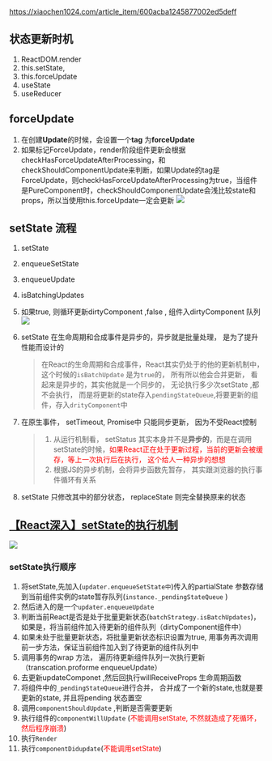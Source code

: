 https://xiaochen1024.com/article_item/600acba1245877002ed5deff

## 状态更新时机
1. ReactDOM.render
2. this.setState,
3. this.forceUpdate
4. useState
5. useReducer

## forceUpdate
1. 在创建**Update**的时候，会设置一个**tag** 为**forceUpdate**
2. 如果标记ForceUpdate，render阶段组件更新会根据checkHasForceUpdateAfterProcessing，和checkShouldComponentUpdate来判断，如果Update的tag是ForceUpdate，则checkHasForceUpdateAfterProcessing为true，当组件是PureComponent时，checkShouldComponentUpdate会浅比较state和props，所以当使用this.forceUpdate一定会更新
![](https://xiaochen1024.com/_18.png)

## setState 流程
1. setState
2. enqueueSetState
3. enqueueUpdate
4. isBatchingUpdates
5. 如果true, 则循环更新dirtyComponent ,false , 组件入dirtyComponent 队列
![](https://cdn.nlark.com/yuque/0/2021/png/1500604/1611908814278-be06f25f-ee6f-44d5-93f1-c0a24eecd456.png)

6. setState 在生命周期和合成事件是异步的，异步就是批量处理， 是为了提升性能而设计的
   > 在React的生命周期和合成事件，React其实仍处于的他的更新机制中， 这个时候的`isBatchUpdate` 是为`true`的， 所有所以他会合并更新， 看起来是异步的，其实他就是一个同步的， 无论执行多少次setState ,都不会执行， 而是将更新的state存入`pendingStateQueue`,将要更新的组件，存入`drityComponent`中
7. 在原生事件， setTimeout, Promise中 只能同步更新， 因为不受React控制
   > 1. 从运行机制看， setStatus 其实本身并不是**异步的**，而是在调用setState的时候，<font color='red'>如果React正在处于更新过程，当前的更新会被缓存，等上一次执行后在执行， 这个给人一种异步的想想</font>
   > 2. 根据JS的异步机制，会将异步函数先暂存， 其实跟浏览器的执行事件循环有关系
8. setState 只修改其中的部分状态， replaceState 则完全替换原来的状态

## [【React深入】setState的执行机制](https://juejin.cn/post/6844903781813993486)
![](https://p1-jj.byteimg.com/tos-cn-i-t2oaga2asx/gold-user-assets/2019/2/23/169197bbdc7ae14e~tplv-t2oaga2asx-zoom-in-crop-mark:1630:0:0:0.awebp)

### setState执行顺序
1. 将setState,先加入(`updater.enqueueSetState中`)传入的partialState 参数存储到当前组件实例的state暂存队列(`instance._pendingStateQueue` ) 
2. 然后进入的是一个`updater.enqueueUpdate`
3. 判断当前React是否是处于批量更新状态(`batchStrategy.isBatchUpdates`)，如果是，将当前组件加入待更新的组件队列（dirtyComponent组件中）
4. 如果未处于批量更新状态，将批量更新状态标识设置为true, 用事务再次调用前一步方法，保证当前组件加入到了待更新的组件队列中
5. 调用事务的wrap 方法， 遍历待更新组件队列一次执行更新（transcation.proforme enqueueUpdate）
6. 去更新updateComponet ,然后回执行willReceiveProps 生命周期函数
7. 将组件中的`_pendingStateQueue`进行合并， 合并成了一个新的state,也就是要更新的state, 并且将pending 状态置空
8. 调用`componentShouldUpdate` ,判断是否需要更新
9. 执行组件的`componentWillUpdate` (<font color='red'>不能调用setState, 不然就造成了死循环， 然后程序崩溃</font>)
10. 执行`Render`
11. 执行`componentDidupdate`(<font color='red'>不能调用setState</font>)